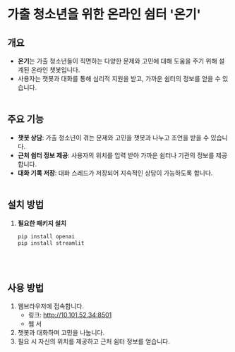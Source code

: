 # 가출 청소년을 위한 온라인 쉼터 '온기'


## 개요
- **온기**는 가출 청소년들이 직면하는 다양한 문제와 고민에 대해 도움을 주기 위해 설계된 온라인 챗봇입니다.
- 사용자는 챗봇과 대화를 통해 심리적 지원을 받고, 가까운 쉼터의 정보를 얻을 수 있습니다. <br><br>

## 주요 기능
- **챗봇 상담**: 가출 청소년이 겪는 문제와 고민을 챗봇과 나누고 조언을 받을 수 있습니다.
- **근처 쉼터 정보 제공**: 사용자의 위치를 입력 받아 가까운 쉼터나 기관의 정보를 제공합니다.
- **대화 기록 저장**: 대화 스레드가 저장되어 지속적인 상담이 가능하도록 합니다.<br><br>

## 설치 방법
1. **필요한 패키지 설치**
   ```bash
   pip install openai
   pip install streamlit
<br><br>

## 사용 방법
1. 웹브라우저에 접속합니다.
   - 링크: http://10.101.52.34:8501
   - 웹 서
2. 챗봇과 대화하며 고민을 나눕니다.
3. 필요 시 자신의 위치를 제공하고 근처 쉼터 정보를 얻습니다.

